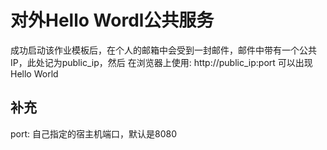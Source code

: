 # 对外Hello Wordl公共服务 
成功启动该作业模板后，在个人的邮箱中会受到一封邮件，邮件中带有一个公共IP，此处记为public_ip，然后
在浏览器上使用: http://public_ip:port 可以出现Hello World

## 补充

port: 自己指定的宿主机端口，默认是8080
